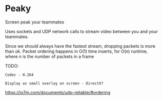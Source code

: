 # Peaky
Screen peak your teammates

Uses sockets and UDP network calls to stream video between you and your teammates.

Since we should always have the fastest stream, dropping packets is more than ok. Packet ordering happens in O(1) time inserts, for O(n) runtime, where n is the number of packets in a frame

TODO:
```
Codec - H.264

Display as small overlay on screen - DirectX?
```

https://io7m.com/documents/udp-reliable/#ordering
